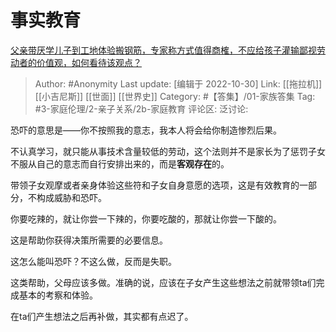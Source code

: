 # 事实教育
[父亲带厌学儿子到工地体验搬钢筋，专家称方式值得商榷，不应给孩子灌输鄙视劳动者的价值观，如何看待该观点？](https://www.zhihu.com/question/558327071/answer/2725170054)

> Author: #Anonymity
> Last update: [编辑于 2022-10-30]
> Link: [[拖拉机]] [[小吉尼斯]] [[世面]] [[世界史]]
> Category: #【答集】/01-家族答集
> Tag: #3-家庭伦理/2-亲子关系/2b-家庭教育 
> 评论区:
> 泛讨论:

恐吓的意思是——你不按照我的意志，我本人将会给你制造惨烈后果。

不认真学习，就只能从事技术含量较低的劳动，这个法则并不是家长为了惩罚子女不服从自己的意志而自行安排出来的，而是**客观存在**的。

带领子女观摩或者亲身体验这些符和子女自身意愿的选项，这是有效教育的一部分，不构成威胁和恐吓。

你要吃辣的，就让你尝一下辣的，你要吃酸的，那就让你尝一下酸的。

这是帮助你获得决策所需要的必要信息。

这怎么能叫恐吓？不这么做，反而是失职。

这类帮助，父母应该多做。准确的说，应该在子女产生这些想法之前就带领ta们完成基本的考察和体验。

在ta们产生想法之后再补做，其实都有点迟了。
